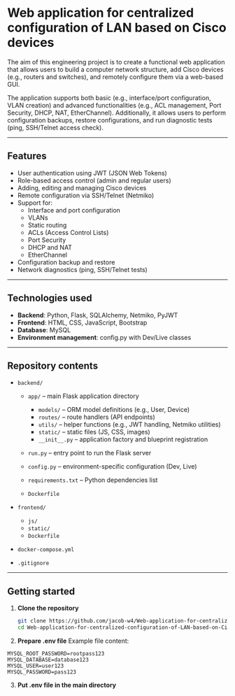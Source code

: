 # Web application for centralized configuration of LAN based on Cisco devices

The aim of this engineering project is to create a functional web application that allows users to build a computer network structure, add Cisco devices (e.g., routers and switches), and remotely configure them via a web-based GUI.

The application supports both basic (e.g., interface/port configuration, VLAN creation) and advanced functionalities (e.g., ACL management, Port Security, DHCP, NAT, EtherChannel). Additionally, it allows users to perform configuration backups, restore configurations, and run diagnostic tests (ping, SSH/Telnet access check).

---

## Features

- User authentication using JWT (JSON Web Tokens)
- Role-based access control (admin and regular users)
- Adding, editing and managing Cisco devices
- Remote configuration via SSH/Telnet (Netmiko)
- Support for:
  - Interface and port configuration
  - VLANs
  - Static routing
  - ACLs (Access Control Lists)
  - Port Security
  - DHCP and NAT
  - EtherChannel
- Configuration backup and restore
- Network diagnostics (ping, SSH/Telnet tests)

---

## Technologies used

- **Backend**: Python, Flask, SQLAlchemy, Netmiko, PyJWT  
- **Frontend**: HTML, CSS, JavaScript, Bootstrap  
- **Database**: MySQL  
- **Environment management**: config.py with Dev/Live classes  

---

## Repository contents

- `backend/`
  - `app/` – main Flask application directory  
    - `models/` – ORM model definitions (e.g., User, Device)  
    - `routes/` – route handlers (API endpoints)  
    - `utils/` – helper functions (e.g., JWT handling, Netmiko utilities)  
    - `static/` – static files (JS, CSS, images)  
    - `__init__.py` – application factory and blueprint registration  

  - `run.py` – entry point to run the Flask server  
  - `config.py` – environment-specific configuration (Dev, Live)  
  - `requirements.txt` – Python dependencies list
  - `Dockerfile` 

- `frontend/`
  - `js/`
  - `static/`
  - `Dockerfile`

- `docker-compose.yml`
- `.gitignore`

---

## Getting started

1. **Clone the repository**  
   ```bash
   git clone https://github.com/jacob-w4/Web-application-for-centralized-configuration-of-LAN-based-on-Cisco-devices.git
   cd Web-application-for-centralized-configuration-of-LAN-based-on-Cisco-devices
   ```
2. **Prepare .env file**
  Example file content:
  ```
  MYSQL_ROOT_PASSWORD=rootpass123
  MYSQL_DATABASE=database123
  MYSQL_USER=user123
  MYSQL_PASSWORD=pass123
  ```

3. **Put .env file in the main directory**


